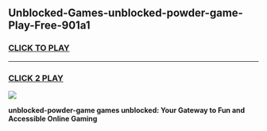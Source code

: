 
## Unblocked-Games-unblocked-powder-game-Play-Free-901a1
<h3>
<a href="https://premium76.site?title=unblocked-powder-game&ref=17A">CLICK TO PLAY</a></h3>
<hr>

<h3>
<a href="https://premium76.site?title=unblocked-powder-game&ref=17A">CLICK 2 PLAY</a>
  
</h3>

<a href="https://premium76.site?title=unblocked-powder-game&ref=17A"><img src="https://clearcache.store/games.png"></a>


**unblocked-powder-game games unblocked: Your Gateway to Fun and Accessible Online Gaming**
